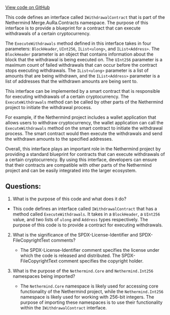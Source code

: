 [View code on GitHub](https://github.com/NethermindEth/nethermind/src/Nethermind/Nethermind.Merge.AuRa/Contracts/IWithdrawalContract.cs)

This code defines an interface called `IWithdrawalContract` that is part of the Nethermind Merge.AuRa.Contracts namespace. The purpose of this interface is to provide a blueprint for a contract that can execute withdrawals of a certain cryptocurrency. 

The `ExecuteWithdrawals` method defined in this interface takes in four parameters: `BlockHeader`, `UInt256`, `IList<ulong>`, and `IList<Address>`. The `BlockHeader` parameter is an object that contains information about the block that the withdrawal is being executed on. The `UInt256` parameter is a maximum count of failed withdrawals that can occur before the contract stops executing withdrawals. The `IList<ulong>` parameter is a list of amounts that are being withdrawn, and the `IList<Address>` parameter is a list of addresses that the withdrawn amounts are being sent to. 

This interface can be implemented by a smart contract that is responsible for executing withdrawals of a certain cryptocurrency. The `ExecuteWithdrawals` method can be called by other parts of the Nethermind project to initiate the withdrawal process. 

For example, if the Nethermind project includes a wallet application that allows users to withdraw cryptocurrency, the wallet application can call the `ExecuteWithdrawals` method on the smart contract to initiate the withdrawal process. The smart contract would then execute the withdrawals and send the withdrawn amounts to the specified addresses. 

Overall, this interface plays an important role in the Nethermind project by providing a standard blueprint for contracts that can execute withdrawals of a certain cryptocurrency. By using this interface, developers can ensure that their contracts are compatible with other parts of the Nethermind project and can be easily integrated into the larger ecosystem.
## Questions: 
 1. What is the purpose of this code and what does it do?
   - This code defines an interface called `IWithdrawalContract` that has a method called `ExecuteWithdrawals`. It takes in a `BlockHeader`, a `UInt256` value, and two lists of `ulong` and `Address` types respectively. The purpose of this code is to provide a contract for executing withdrawals.

2. What is the significance of the SPDX-License-Identifier and SPDX-FileCopyrightText comments?
   - The SPDX-License-Identifier comment specifies the license under which the code is released and distributed. The SPDX-FileCopyrightText comment specifies the copyright holder.

3. What is the purpose of the `Nethermind.Core` and `Nethermind.Int256` namespaces being imported?
   - The `Nethermind.Core` namespace is likely used for accessing core functionality of the Nethermind project, while the `Nethermind.Int256` namespace is likely used for working with 256-bit integers. The purpose of importing these namespaces is to use their functionality within the `IWithdrawalContract` interface.